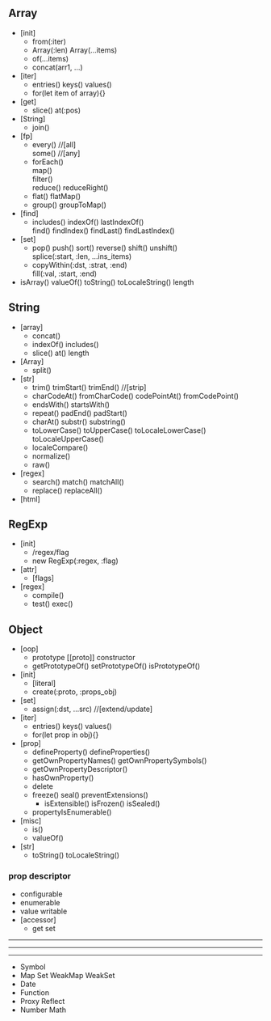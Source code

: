 ## Array
- [init]
  - from(:iter)
  - Array(:len) Array(...items)
  - of(...items)
  - concat(arr1, ...)
- [iter]
  - entries() keys() values() 
  - for(let item of array){}
- [get]
  - slice() at(:pos)
- [String]
  - join() 
- [fp]
  - every()  //[all] \
    some()  //[any]
  - forEach() \
    map() \
    filter() \
    reduce() reduceRight()
  - flat() flatMap()
  - group() groupToMap()
- [find]
  - includes()
    indexOf() lastIndexOf() \
    find() findIndex() findLast() findLastIndex()
- [set]
  - pop() push()
    sort() reverse()
    shift() unshift() \
    splice(:start, :len, ...ins_items) 
  - copyWithin(:dst, :strat, :end) \
    fill(:val, :start, :end)
- isArray() valueOf() toString() toLocaleString() length

## String
- [array]
  - concat()
  - indexOf() includes()
  - slice() at() length
- [Array]
  - split()
- [str]
  - trim() trimStart() trimEnd() //[strip]
  - charCodeAt() fromCharCode() codePointAt() fromCodePoint()
  - endsWith() startsWith()
  - repeat() padEnd() padStart()
  - charAt() substr() substring()
  - toLowerCase() toUpperCase() toLocaleLowerCase() toLocaleUpperCase()
  - localeCompare()
  - normalize()
  - raw()
- [regex]
  - search() match() matchAll() 
  - replace() replaceAll()
- [html]

## RegExp
- [init]
  - /regex/flag
  - new RegExp(:regex, :flag)
- [attr]
  - [flags]
- [regex]
  - compile()
  - test() exec()

## Object
- [oop]
  - prototype [[proto]] constructor
  - getPrototypeOf() setPrototypeOf() isPrototypeOf()
- [init]
  - [literal]
  - create(:proto, :props_obj)
- [set]
  - assign(:dst, ...src)  //[extend/update]
- [iter]
  - entries() keys() values()
  - for(let prop in obj){}
- [prop]
  - defineProperty() defineProperties()
  - getOwnPropertyNames() getOwnPropertySymbols()
  - getOwnPropertyDescriptor()
  - hasOwnProperty()
  - delete
  - freeze() seal() preventExtensions()
    - isExtensible() isFrozen() isSealed()  
  - propertyIsEnumerable()
- [misc]
  - is() 
  - valueOf()
- [str]
  - toString() toLocaleString()

### prop descriptor
- configurable
- enumerable
- value writable
- [accessor]
  - get set

---
---
---
- Symbol
- Map Set WeakMap WeakSet
- Date
- Function
- Proxy Reflect
- Number Math
